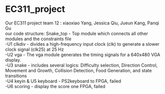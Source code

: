 # EC311_project
Our EC311 project team 12 : xiaoxiao Yang, Jessica Qiu, Jueun Kang, Panqi Gu <br>
our code structure: Snake_top - Top module which connects all other modules and the constraints file<br>
                     -U1 clkdiv - divides a high-frequency input clock (clk) to generate a slower clock signal (clk25) at 25 Hz<br>
                     -U2 vga - The vga module generates the timing signals for a 640x480 VGA display.<br>
                     -U3 snake - includes several logics: Difficulty selection, Direction Control, Movement and Growth, Collision Detection, Food Generation, and state transitions<br>
                     -U4 keyin & U5 keyboard - PS2keyboard to FPGA, failed<br>
                     -U6 scoring - display the score one FPGA, failed<br>
